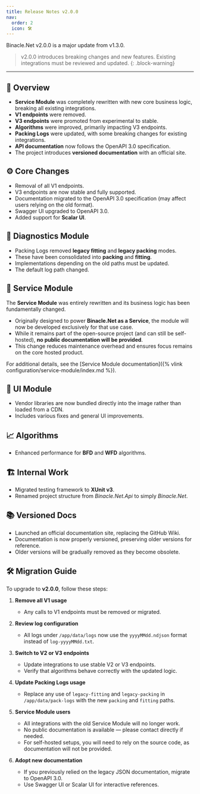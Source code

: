 ```yaml
---
title: Release Notes v2.0.0
nav:
  order: 2
  icon: 🛠️
---
```


Binacle.Net v2.0.0 is a major update from v1.3.0. 

> v2.0.0 introduces breaking changes and new features. Existing integrations must be reviewed and updated.
{: .block-warning}

---

## 🔎 Overview
- **Service Module** was completely rewritten with new core business logic, breaking all existing integrations.
- **V1 endpoints** were removed.
- **V3 endpoints** were promoted from experimental to stable.
- **Algorithms** were improved, primarily impacting V3 endpoints.
- **Packing Logs** were updated, with some breaking changes for existing integrations.
- **API documentation** now follows the OpenAPI 3.0 specification.
- The project introduces **versioned documentation** with an official site.

## ⚙️ Core Changes
- Removal of all V1 endpoints.
- V3 endpoints are now stable and fully supported.
- Documentation migrated to the OpenAPI 3.0 specification (may affect users relying on the old format).
- Swagger UI upgraded to OpenAPI 3.0.
- Added support for **Scalar UI**.

## 🧪 Diagnostics Module
- Packing Logs removed **legacy fitting** and **legacy packing** modes.
- These have been consolidated into **packing** and **fitting**.
- Implementations depending on the old paths must be updated.
- The default log path changed.

## 🔌 Service Module
The **Service Module** was entirely rewritten and its business logic has been fundamentally changed.

- Originally designed to power **Binacle.Net as a Service**, the module will now be developed exclusively for that use case.
- While it remains part of the open-source project (and can still be self-hosted), **no public documentation will be provided**.
- This change reduces maintenance overhead and ensures focus remains on the core hosted product.

For additional details, see the [Service Module documentation]({% vlink configuration/service-module/index.md %}).

## 🎨 UI Module
- Vendor libraries are now bundled directly into the image rather than loaded from a CDN.
- Includes various fixes and general UI improvements.

## 📈 Algorithms
- Enhanced performance for **BFD** and **WFD** algorithms.

## 🏗️ Internal Work
- Migrated testing framework to **XUnit v3**.
- Renamed project structure from *Binacle.Net.Api* to simply *Binacle.Net*.

## 📚 Versioned Docs
- Launched an official documentation site, replacing the GitHub Wiki.
- Documentation is now properly versioned, preserving older versions for reference.
- Older versions will be gradually removed as they become obsolete. 

## 🛠️ Migration Guide
To upgrade to **v2.0.0**, follow these steps:

1. **Remove all V1 usage**
    - Any calls to V1 endpoints must be removed or migrated.

2. **Review log configuration**
    - All logs under `/app/data/logs` now use the `yyyyMMdd.ndjson` format instead of `log-yyyyMMdd.txt`.

3. **Switch to V2 or V3 endpoints**
    - Update integrations to use stable V2 or V3 endpoints.
    - Verify that algorithms behave correctly with the updated logic.

4. **Update Packing Logs usage**
    - Replace any use of `legacy-fitting` and `legacy-packing` in `/app/data/pack-logs` with the new `packing` and `fitting` paths.

5. **Service Module users**
    - All integrations with the old Service Module will no longer work.
    - No public documentation is available — please contact directly if needed.
    - For self-hosted setups, you will need to rely on the source code, as documentation will not be provided.

6. **Adopt new documentation**
    - If you previously relied on the legacy JSON documentation, migrate to OpenAPI 3.0.
    - Use Swagger UI or Scalar UI for interactive references.  